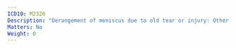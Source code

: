 ```yaml
---
ICD10: M2326
Description: "Derangement of meniscus due to old tear or injury: Other and unspecified lateral meniscus"
Matters: No
Weight: 0
---
```

